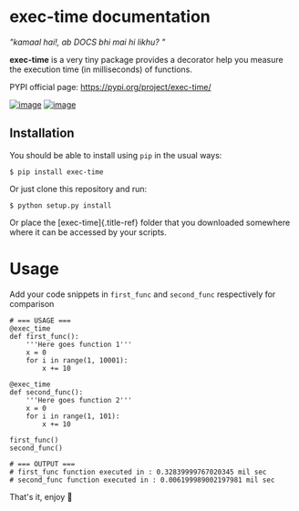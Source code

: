 exec-time documentation
=====

*"kamaal hai!, ab DOCS bhi mai hi likhu? "*

**exec-time** is a very tiny package provides a decorator help you
measure the execution time (in milliseconds) of functions.

PYPI official page: <https://pypi.org/project/exec-time/>

[![image](https://static.pepy.tech/personalized-badge/exec-time?period=total&units=international_system&left_color=black&right_color=orange&left_text=Downloads)](https://pepy.tech/project/exec-time)
[![image](https://img.shields.io/badge/License-MIT-blue.svg)](https://github.com/mr-vaibh/python-code-execution-time/blob/master/LICENSE)

Installation
-----

You should be able to install using `pip` in the usual ways:

`$ pip install exec-time`

Or just clone this repository and run:

`$ python setup.py install`

Or place the [exec-time]{.title-ref} folder that you downloaded
somewhere where it can be accessed by your scripts.

Usage
=====

Add your code snippets in `first_func` and `second_func` respectively for comparison

``` {.python}
# === USAGE ===
@exec_time
def first_func():
    '''Here goes function 1'''
    x = 0
    for i in range(1, 10001):
        x += 10

@exec_time
def second_func():
    '''Here goes function 2'''
    x = 0
    for i in range(1, 101):
        x += 10

first_func()
second_func()
```

``` {.python}
# === OUTPUT ===
# first_func function executed in : 0.32839999767020345 mil sec
# second_func function executed in : 0.006199989002197981 mil sec
```

That\'s it, enjoy 🍷

